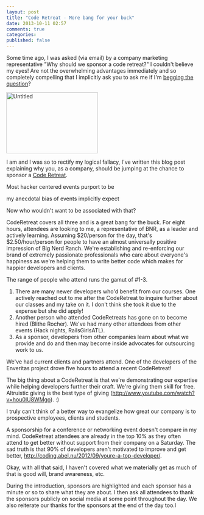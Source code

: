 ```yaml
---
layout: post
title: "Code Retreat - More bang for your buck"
date: 2013-10-11 02:57
comments: true
categories: 
published: false
---
```


Some time ago, I was asked (via email) by a company marketing representative "Why should we
sponsor a code retreat?" I couldn't believe my eyes! Are not the overwhelming advantages
immediately and so completely compelling that I implicitly ask you to ask me if I'm [begging the question](http://begthequestion.info/)?

<a href="http://www.flickr.com/photos/djrue/3392802896/" title="Untitled by ruben i, on Flickr"><img src="http://farm4.staticflickr.com/3628/3392802896_a0c6b79375_m.jpg" width="240" height="160" alt="Untitled"></a>

<!-- more -->

I am and I was so to rectify my logical fallacy, I've written this blog post
explaining why you, as a company, should be jumping at the chance to sponsor a
[Code Retreat](http://coderetreat.org/).

Most hacker centered events purport to be 

my anecdotal bias of events implicitly expect 

Now who wouldn't want to be associated with that?


CodeRetreat covers all three and is a great bang for the buck. For eight hours, attendees are looking to me, a representative of BNR, as a leader and actively learning. Assuming $20/person for the day, that's $2.50/hour/person for people to have an almost universally positive impression of Big Nerd Ranch. We're establishing and re-enforcing our brand of extremely passionate professionals who care about everyone's happiness as we're helping them to write better code which makes for happier developers and clients.

The range of people who attend runs the gamut of #1-3. 

1. There are many newer developers who'd benefit from our courses. One actively reached out to me after the CodeRetreat to inquire further about our classes and my take on it. I don't think she took it due to the expense but she did apply!
2. Another person who attended CodeRetreats has gone on to become hired (Blithe Rocher). We've had many other attendees from other events (Hack nights, RailsGirlsATL).
3. As a sponsor, developers from other companies learn about what we provide and do and then may become inside advocates for outsourcing work to us.

We've had current clients and partners attend. One of the developers of the Enveritas project drove five hours to attend a recent CodeRetreat!

The big thing about a CodeRetreat is that we're demonstrating our expertise while helping developers further their craft. We're giving them skill for free.  Altruistic giving is the best type of giving (http://www.youtube.com/watch?v=hou0lU8WMgo). :)

I truly can't think of a better way to evangelize how great our company is to prospective employees, clients and students.

A sponsorship for a conference or networking event doesn't compare in my mind. CodeRetreat attendees are already in the top 10% as they often attend to get better without support from their company on a Saturday. The sad truth is that 90% of developers aren't motivated to improve and get better, http://coding.abel.nu/2012/09/youre-a-top-developer/.

Okay, with all that said, I haven't covered what we materially get as much of that is good will, brand awareness, etc. 

During the introduction, sponsors are highlighted and each sponsor has a minute or so to share what they are about. I then ask all attendees to thank the sponsors publicly on social media at some point throughout the day. We also reiterate our thanks for the sponsors at the end of the day too.I
